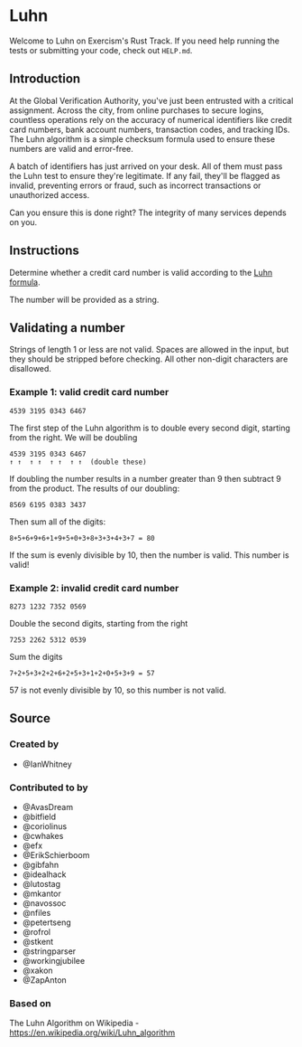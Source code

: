 # Luhn

Welcome to Luhn on Exercism's Rust Track.
If you need help running the tests or submitting your code, check out `HELP.md`.

## Introduction

At the Global Verification Authority, you've just been entrusted with a critical assignment.
Across the city, from online purchases to secure logins, countless operations rely on the accuracy of numerical identifiers like credit card numbers, bank account numbers, transaction codes, and tracking IDs.
The Luhn algorithm is a simple checksum formula used to ensure these numbers are valid and error-free.

A batch of identifiers has just arrived on your desk.
All of them must pass the Luhn test to ensure they're legitimate.
If any fail, they'll be flagged as invalid, preventing errors or fraud, such as incorrect transactions or unauthorized access.

Can you ensure this is done right? The integrity of many services depends on you.

## Instructions

Determine whether a credit card number is valid according to the [Luhn formula][luhn].

The number will be provided as a string.

## Validating a number

Strings of length 1 or less are not valid.
Spaces are allowed in the input, but they should be stripped before checking.
All other non-digit characters are disallowed.

### Example 1: valid credit card number

```text
4539 3195 0343 6467
```

The first step of the Luhn algorithm is to double every second digit, starting from the right.
We will be doubling

```text
4539 3195 0343 6467
↑ ↑  ↑ ↑  ↑ ↑  ↑ ↑  (double these)
```

If doubling the number results in a number greater than 9 then subtract 9 from the product.
The results of our doubling:

```text
8569 6195 0383 3437
```

Then sum all of the digits:

```text
8+5+6+9+6+1+9+5+0+3+8+3+3+4+3+7 = 80
```

If the sum is evenly divisible by 10, then the number is valid.
This number is valid!

### Example 2: invalid credit card number

```text
8273 1232 7352 0569
```

Double the second digits, starting from the right

```text
7253 2262 5312 0539
```

Sum the digits

```text
7+2+5+3+2+2+6+2+5+3+1+2+0+5+3+9 = 57
```

57 is not evenly divisible by 10, so this number is not valid.

[luhn]: https://en.wikipedia.org/wiki/Luhn_algorithm

## Source

### Created by

- @IanWhitney

### Contributed to by

- @AvasDream
- @bitfield
- @coriolinus
- @cwhakes
- @efx
- @ErikSchierboom
- @gibfahn
- @idealhack
- @lutostag
- @mkantor
- @navossoc
- @nfiles
- @petertseng
- @rofrol
- @stkent
- @stringparser
- @workingjubilee
- @xakon
- @ZapAnton

### Based on

The Luhn Algorithm on Wikipedia - https://en.wikipedia.org/wiki/Luhn_algorithm
